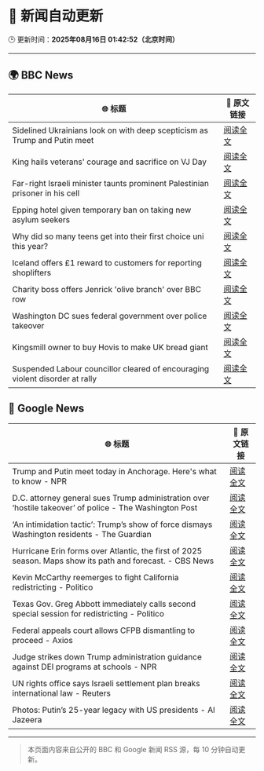 # 🧠 新闻自动更新

🕒 更新时间：**2025年08月16日 01:42:52（北京时间）**

---

## 🌍 BBC News

| 🌐 标题 | 🔗 原文链接 |
|--------|-------------|
| Sidelined Ukrainians look on with deep scepticism as Trump and Putin meet | [阅读全文](https://www.bbc.com/news/articles/cm21l237pkpo?at_medium=RSS&at_campaign=rss) |
| King hails veterans' courage and sacrifice on VJ Day | [阅读全文](https://www.bbc.com/news/articles/c5y0lnzpqjgo?at_medium=RSS&at_campaign=rss) |
| Far-right Israeli minister taunts prominent Palestinian prisoner in his cell | [阅读全文](https://www.bbc.com/news/articles/cqxg3xg8xyyo?at_medium=RSS&at_campaign=rss) |
| Epping hotel given temporary ban on taking new asylum seekers | [阅读全文](https://www.bbc.com/news/articles/cp8z537ngvno?at_medium=RSS&at_campaign=rss) |
| Why did so many teens get into their first choice uni this year? | [阅读全文](https://www.bbc.com/news/articles/c62n9ygdqeno?at_medium=RSS&at_campaign=rss) |
| Iceland offers £1 reward to customers for reporting shoplifters | [阅读全文](https://www.bbc.com/news/articles/c707rzen2zvo?at_medium=RSS&at_campaign=rss) |
| Charity boss offers Jenrick 'olive branch' over BBC row | [阅读全文](https://www.bbc.com/news/articles/cwyex93wnd3o?at_medium=RSS&at_campaign=rss) |
| Washington DC sues federal government over police takeover | [阅读全文](https://www.bbc.com/news/articles/c2018769n1yo?at_medium=RSS&at_campaign=rss) |
| Kingsmill owner to buy Hovis to make UK bread giant | [阅读全文](https://www.bbc.com/news/articles/c4gm3g2ljz1o?at_medium=RSS&at_campaign=rss) |
| Suspended Labour councillor cleared of encouraging violent disorder at rally | [阅读全文](https://www.bbc.com/news/articles/cjeykklwn7vo?at_medium=RSS&at_campaign=rss) |

## 📰 Google News

| 🌐 标题 | 🔗 原文链接 |
|--------|-------------|
| Trump and Putin meet today in Anchorage. Here's what to know - NPR | [阅读全文](https://news.google.com/rss/articles/CBMihAFBVV95cUxNQlFqOVJIb3gtYXVtZUIxNGdkZ0lMMUpwUEN5b3FNN0J3MHhoT0lpaEVsS3BrNlljNjZGeEY5LVN2TW5vLVJJMllUZ0JSVEkwMFloaGtpWmZNa2JYRkJjeUgyMkQ1dzJEN0hCRzdxZ0RXdlluQlNrQlREZHRNMTZtSUNRT1I?oc=5) |
| D.C. attorney general sues Trump administration over ‘hostile takeover’ of police - The Washington Post | [阅读全文](https://news.google.com/rss/articles/CBMihAFBVV95cUxOb3oySWphQkRsZ1RUWGwzMi1OeFVVaFpackZWcjlMS0N2VkwxN3pPMnRCXzhzUjg3T19rV1pNanlkZjdaVlBkMWt4ZHlIeVc3U1FpNVVxMVAxcDVCVW9BUmpLeUpDb25sTXVsc1Q2NHJJOEtmdXltbFZDWEx6azdfSmQwYXA?oc=5) |
| ‘An intimidation tactic’: Trump’s show of force dismays Washington residents - The Guardian | [阅读全文](https://news.google.com/rss/articles/CBMiiwFBVV95cUxPZF9GLTVaSklobnMwVFc5OFNnNDZpQTRkNU9ic1VYS2VKYzh1elhRTWxWdV9zRWNjbFRtUzJPdkk3c3lVS2NCdGJ3MHRWdjl3SzhNSy12eWNsUzltNlRYR25VUmlKM2hQcDRkQjVDM252cnd1dlFlLTd2Tk1BSXFXalI5Q2NyY3dhOUJN?oc=5) |
| Hurricane Erin forms over Atlantic, the first of 2025 season. Maps show its path and forecast. - CBS News | [阅读全文](https://news.google.com/rss/articles/CBMiZkFVX3lxTE5yN3RTRHRvZlNFVGNvOTBOcjBqU2c2THdBbkpwdzFuUDJiMmZwT3M2U2ZuMzN6LU13cHJhMDFPYjJCMnItZ1RjdFZLUFhha2xBcjF2WEhSRzlJU0UwY3ZRTktMZ2xyd9IBa0FVX3lxTFBVb2xDOVZURkZKQkE4d2llblF6QXFSaGFBaDQtb1VfWDBrSURoRzFyS0hMMzVoT2pTdDZwVXQ3b05Tc0xnNWpSUDZCdG1yMDRuNE5jTWhGMW1ieGpqbmVkRWdOVm40cGxRLXp3?oc=5) |
| Kevin McCarthy reemerges to fight California redistricting - Politico | [阅读全文](https://news.google.com/rss/articles/CBMirAFBVV95cUxOMnJiZUlNUGxRSkFtTVNzbktZUW9mVEVzSFo5Mlp2aTRkNUFFdW5CNFQ2Z0tGT2s1VllHZndzb1h3dHFvdk9VYnJCekNPSXpwV0tUbTdEVUJmZ2owNFB4US1MMUlhYTVmLWpRTS11OTBhOU5xalJUUjNYclhFZXdsTWVlT2lMa05iWk1CZ2xocmFKRjAzZ0FoM3F2bkZmQnNLWnBXRXc3M29VTHhy?oc=5) |
| Texas Gov. Greg Abbott immediately calls second special session for redistricting - Politico | [阅读全文](https://news.google.com/rss/articles/CBMioAFBVV95cUxObE5KZXFWV1pxVkhya0l1UEt5akN1aTZpNWlqTkpRaHVzV25sWWJJQTFtZ0ZMX0VPYW05NTFqQlJpcktTd2FVX1JKWG56MmtjeDBJTE1vUHVsdFB5TDNyN01UWVIwNEFjejIzYjdYU01Rby1mTWM5UmlCTUFGV3Nkdm5DOU9MR0RYZmhTalRWN05kaWhRQkEwbUQ3emxXWW1C?oc=5) |
| Federal appeals court allows CFPB dismantling to proceed - Axios | [阅读全文](https://news.google.com/rss/articles/CBMiVkFVX3lxTFA0NWl4RVhwaDM5Y1h3SmVOLXJSVmoxNmhhQ3lRYldkejZUZTR4Z2dMTG5WSXJ1VnJMeDlGTU82U3d5X3E1Y3l5VUQ3clJoMDNtZW54QXF3?oc=5) |
| Judge strikes down Trump administration guidance against DEI programs at schools - NPR | [阅读全文](https://news.google.com/rss/articles/CBMihAFBVV95cUxQejJRWC02S1ZRV3FscjFKT2sta1N0Z2JjcG5OWEdNR0lYSUwzUEZJMGV5UjMxcHJGZXJFWW9femhJeGhyZ0FsWkFqNUV2OXNHTnl0UFNHMm84S1Y3dEhqNEc2T2gxYTlSbnllZUN6aFZSbzF1YkhFU0NsRmp4QlNmU3hKYko?oc=5) |
| UN rights office says Israeli settlement plan breaks international law - Reuters | [阅读全文](https://news.google.com/rss/articles/CBMiwgFBVV95cUxNUTlHQnVSR2gzY2ZzMGxXQXBid2thRFI4NmVHN1ZfLWlIV3lpWkd1OHhaXzUzUExNU2N0aktBTHJTdkl3c0JNZUxtNVBTaVY3c1UzNVpFNkMydndnTHBxOWtGeGczeUkzN3lKVlJ2VnNoZjd1TlR3OE9WelI3V2N6RVF2aUF3My11QnA1S0Rmenl6aWJFRXN2OHpuT1JjOWlsVTVxSzJZd3IwVUt0ZHRDZ3RXbkp4UmJvZ2xOWWF5eU5IQQ?oc=5) |
| Photos: Putin’s 25-year legacy with US presidents - Al Jazeera | [阅读全文](https://news.google.com/rss/articles/CBMipgFBVV95cUxOYVZwQ3pnbHhhNVlHYWE4MWFDYlBJZ3o0TzdjNTg2ZklaTkZSb3g4dkVnRDRWVlJRWWF4d3RlRldCLXFvM0thOG9zMWtVTlo3MDlSbGtEb3NOM19EdC1xZG9rdjhMOHlkbTBGQ01HUGk4WXg2bjZFeUxPRlZSX1J4dnZEQWVkdnEzWDlIdGtSajV2a1BMekFGUVBTbGgtTXpRZVNndVNR0gGrAUFVX3lxTFAzZTBfMDNxLUJsc2I3ZE1mVnlQRTN3Q0czcU9EeDFOMkFCc055NktoUUVmYzVlYVRSQTZZdXJmbWtvOU5hQW9zNU1VZmNsNWdnLU9JdmxMdFVGbVQxNkFQMTFlVERtNXJTbi0yUzVYUHBFZDRFSFZjc0ZFSEJhMHE0dFZEaEM2bGotVXBvS0kxbklzdlI1NG4zd3hRRUJWem9xMnpTVmRyME42bw?oc=5) |

---
> 本页面内容来自公开的 BBC 和 Google 新闻 RSS 源，每 10 分钟自动更新。